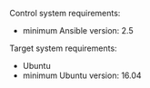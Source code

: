 Control system requirements:

- minimum Ansible version: 2.5

Target system requirements:

- Ubuntu
- minimum Ubuntu version: 16.04

